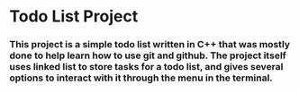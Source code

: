 # Todo List Project
### This project is a simple todo list written in C++ that was mostly done to help learn how to use git and github. The project itself uses linked list to store tasks for a todo list, and gives several options to interact with it through the menu in the terminal.
